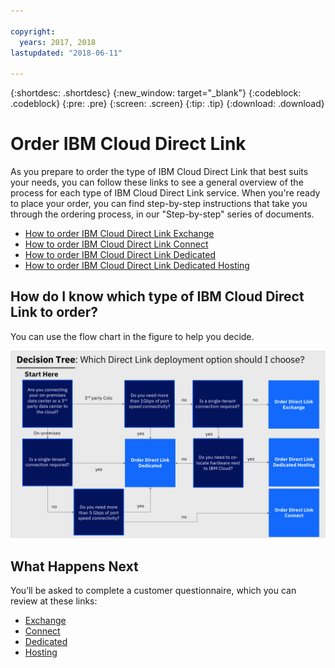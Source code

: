 ```yaml
---

copyright:
  years: 2017, 2018
lastupdated: "2018-06-11"

---
```


{:shortdesc: .shortdesc}
{:new_window: target="_blank"}
{:codeblock: .codeblock}
{:pre: .pre}
{:screen: .screen}
{:tip: .tip}
{:download: .download}

# Order IBM Cloud Direct Link

As you prepare to order the type of IBM Cloud Direct Link that best suits your needs, you can follow these links to see a general overview of the process for each type of IBM Cloud Direct Link service. When you're ready to place your order, you can find step-by-step instructions that take you through the ordering process, in our "Step-by-step" series of documents.

* [How to order IBM Cloud Direct Link Exchange](order-cloud-exchange.html)
* [How to order IBM Cloud Direct Link Connect](order-connect.html)
* [How to order IBM Cloud Direct Link Dedicated](order-nsp.html)
* [How to order IBM Cloud Direct Link Dedicated Hosting](order-colocation.html)

## How do I know which type of IBM Cloud Direct Link to order?

You can use the flow chart in the figure to help you decide.

![direct-link-decision-tree](/images/direct-link-decision-tree.png)


## What Happens Next

You’ll be asked to complete a customer questionnaire, which you can review at these links:

* [Exchange](questionnaire-exchange.html)
* [Connect](questionnaire-connect.html)
* [Dedicated](questionnaire-dedicated.html)
* [Hosting](questionnaire-dedicated-hosting.html)
